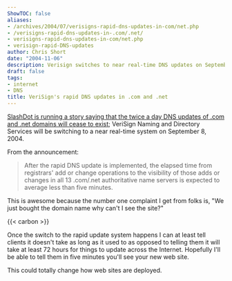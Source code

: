 ```yaml
---
ShowTOC: false
aliases:
- /archives/2004/07/verisigns-rapid-dns-updates-in-com/net.php
- /verisigns-rapid-dns-updates-in-.com/.net/
- verisigns-rapid-dns-updates-in-com/net.php
- verisign-rapid-DNS-updates
author: Chris Short
date: "2004-11-06"
description: Verisign switches to near real-time DNS updates on September 8, 2004
draft: false
tags:
- internet
- DNS
title: VeriSign's rapid DNS updates in .com and .net
---
```


[SlashDot is running a story saying that the twice a day DNS updates of .com and .net domains will cease to exist](https://slashdot.org/story/04/07/11/1741225/verisign-speeds-up-dns-updates); VeriSign Naming and Directory Services will be switching to a near real-time system on September 8, 2004.

From the announcement:

> After the rapid DNS update is implemented, the elapsed time from registrars' add or change operations to the visibility of those adds or changes in all 13 .com/.net authoritative name servers is expected to average less than five minutes.


This is awesome because the number one complaint I get from folks is, "We just bought the domain name why can't I see the site?"

{{< carbon >}}

Once the switch to the rapid update system happens I can at least tell clients it doesn't take as long as it used to as opposed to telling them it will take at least 72 hours for things to update across the Internet. Hopefully I'll be able to tell them in five minutes you'll see your new web site.

This could totally change how web sites are deployed.